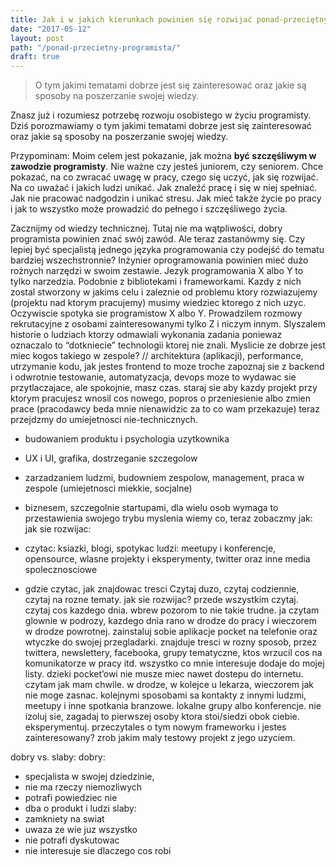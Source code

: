 ```yaml
---
title: Jak i w jakich kierunkach powinien się rozwijać ponad-przeciętny programista
date: "2017-05-12"
layout: post
path: "/ponad-przecietny-programista/"
draft: true
---
```


>  O tym jakimi tematami dobrze jest się zainteresować oraz jakie są sposoby na poszerzanie swojej wiedzy.

Znasz już i rozumiesz potrzebę rozwoju osobistego w życiu programisty. Dziś porozmawiamy o tym jakimi tematami dobrze jest się zainteresować oraz jakie są sposoby na poszerzanie swojej wiedzy.

Przypominam: Moim celem jest pokazanie, jak można **być szczęśliwym w zawodzie programisty**. Nie ważne czy jesteś juniorem, czy seniorem. Chce pokazać, na co zwracać uwagę w pracy, czego się uczyć, jak się rozwijać. Na co uważać i jakich ludzi unikać. Jak znaleźć pracę i się w niej spełniać. Jak nie pracować nadgodzin i unikać stresu. Jak mieć także życie po pracy i jak to wszystko może prowadzić do pełnego i szczęśliwego życia.

Zacznijmy od wiedzy technicznej. Tutaj nie ma wątpliwości, dobry programista powinien znać swój zawód. Ale teraz zastanówmy się. Czy lepiej być specjalistą jednego języka programowania czy podejść do tematu bardziej wszechstronnie?
Inżynier oprogramowania powinien mieć dużo rożnych narzędzi w swoim zestawie. Jezyk programowania X albo Y to tylko narzedzia. Podobnie z bibliotekami i frameworkami. Kazdy z nich zostal stworzony w jakims celu i zaleznie od problemu ktory rozwiazujemy (projektu nad ktorym pracujemy) musimy wiedziec ktorego z nich uzyc.
Oczywiscie spotyka sie programistow X albo Y. Prowadzilem rozmowy rekrutacyjne z osobami zainteresowanymi tylko Z i niczym innym. Slyszalem historie o ludziach ktorzy odmawiali wykonania zadania poniewaz oznaczalo to “dotkniecie” technologii ktorej nie znali. Myslicie ze dobrze jest miec kogos takiego w zespole?
//
architektura (aplikacji), performance, utrzymanie kodu, jak jestes frontend to moze troche zapoznaj sie z backend i odwrotnie
testowanie, automatyzacja, devops
moze to wydawac sie przytlaczajace, ale spokojnie, masz czas. staraj sie aby kazdy projekt przy ktorym pracujesz wnosil cos nowego, popros o przeniesienie albo zmien prace (pracodawcy beda mnie nienawidzic za to co wam przekazuje)
teraz przejdzmy do umiejetnosci nie-technicznych.
- budowaniem produktu i psychologia uzytkownika
- UX i UI, grafika, dostrzeganie szczegolow
- zarzadzaniem ludzmi, budowniem zespolow, management, praca w zespole (umiejetnosci miekkie, socjalne)
- biznesem, szczegolnie startupami, dla wielu osob wymaga to przestawienia swojego trybu myslenia
wiemy co, teraz zobaczmy jak:
jak sie rozwijac:
- czytac: ksiazki, blogi, spotykac ludzi: meetupy i konferencje, opensource, wlasne projekty i eksperymenty, twitter oraz inne media spolecznosciowe

- gdzie czytac, jak znajdowac tresci
Czytaj duzo, czytaj codziennie, czytaj na rozne tematy.
jak sie rozwijac? przede wszystkim czytaj. czytaj cos kazdego dnia. wbrew pozorom to nie takie trudne. ja czytam glownie w podrozy, kazdego dnia rano w drodze do pracy i wieczorem w drodze powrotnej. zainstaluj sobie aplikacje pocket na telefonie oraz wtyczke do swojej przegladarki. znajduje tresci w rozny sposob, przez twittera, newslettery, facebooka, grupy tematyczne, ktos wrzucil cos na komunikatorze w pracy itd. wszystko co mnie interesuje dodaje do mojej listy. dzieki pocket’owi nie musze miec nawet dostepu do internetu. czytam jak mam chwile. w drodze, w kolejce u lekarza, wieczorem jak nie moge zasnac.
kolejnymi sposobami sa kontakty z innymi ludzmi, meetupy i inne spotkania branzowe. lokalne grupy albo konferencje. nie izoluj sie, zagadaj to pierwszej osoby ktora stoi/siedzi obok ciebie.
eksperymentuj. przeczytales o tym nowym frameworku i jestes zainteresowany? zrob jakim maly testowy projekt z jego uzyciem.


dobry vs. slaby:
dobry:
- specjalista w swojej dziedzinie,
- nie ma rzeczy niemozliwych
- potrafi powiedziec nie
- dba o produkt i ludzi
slaby:
- zamkniety na swiat
- uwaza ze wie juz wszystko
- nie potrafi dyskutowac
- nie interesuje sie dlaczego cos robi

